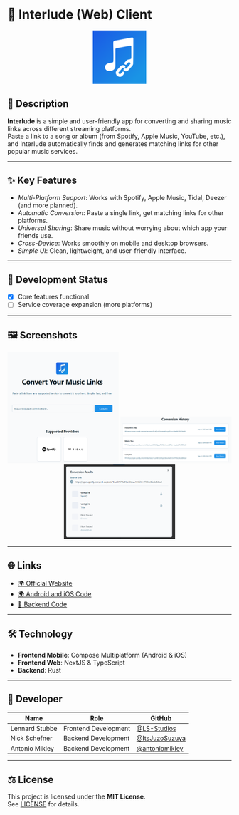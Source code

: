 # 🎵 Interlude (Web) Client

<!-- App-Icon -->
<p align="center">
  <img src="Interlude_Icon.png" alt="App Icon" width="120"/>
</p>

## 📝 Description
**Interlude** is a simple and user-friendly app for converting and sharing music links across different streaming platforms.  
Paste a link to a song or album (from Spotify, Apple Music, YouTube, etc.), and Interlude automatically finds and generates matching links for other popular music services.  

---

## ✨ Key Features
- *Multi-Platform Support*: Works with Spotify, Apple Music, Tidal, Deezer (and more planned).  
- *Automatic Conversion*: Paste a single link, get matching links for other platforms.  
- *Universal Sharing*: Share music without worrying about which app your friends use.  
- *Cross-Device*: Works smoothly on mobile and desktop browsers.  
- *Simple UI*: Clean, lightweight, and user-friendly interface.  

---

## 🚀 Development Status
- [x] Core features functional  
- [ ] Service coverage expansion (more platforms)

---

## 🖼️ Screenshots
<!-- Replace with actual paths to your screenshots -->
<p align="center">
  <img src="screenshots/Screenshot-Converter.png" width="250"/>
  <img src="screenshots/Screenshot-History.png" width="250"/>
  <img src="screenshots/Screenshot-Converted.png" width="250"/>
</p>

---

## 🌐 Links
- [🌍 Official Website]([https://interlude.leshift.de/])  
- [🌍 Android and iOS Code]([https://github.com/LS-Studios/Interlude-Mobile-Client)
- [📖 Backend Code]([https://github.com/antoniomikley/interlude_server])

---

## 🛠️ Technology
- **Frontend Mobile**: Compose Multiplatform (Android & iOS)
- **Frontend Web**: NextJS & TypeScript
- **Backend**: Rust  

---

## 👤 Developer
| Name          | Role                  | GitHub                                        |
|---------------|-----------------------|-----------------------------------------------|
| Lennard Stubbe | Frontend Development  | [@LS-Studios](https://github.com/LS-Studios)          |
| Nick Schefner  | Backend Development   | [@ItsJuzoSuzuya](https://github.com/ItsJuzoSuzuya)      |
| Antonio Mikley | Backend Development   | [@antoniomikley](https://github.com/antoniomikley) |


---

## ⚖️ License
This project is licensed under the **MIT License**.  
See [LICENSE](LICENSE) for details.
